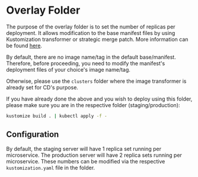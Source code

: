 # Overlay Folder

The purpose of the overlay folder is to set the number of replicas per deployment.
It allows modification to the base manifest files by using Kustomization transformer or strategic merge patch. More information can be found [here](https://kubernetes.io/docs/tasks/manage-kubernetes-objects/kustomization/).

By default, there are no image name/tag in the default base/manifest. Therefore, before proceeding, you need to modify the manifest's deployment files of your choice's image name/tag.

Otherwise, please use the `clusters` folder where the image transformer is already set for CD's purpose.

If you have already done the above and you wish to deploy using this folder, please make sure you are in the respective folder (staging/production):

```bash
kustomize build . | kubectl apply -f -
```

## Configuration

By default, the staging server will have 1 replica set running per microservice. The production server will have 2 replica sets running per microservice.
These numbers can be modified via the respective `kustomization.yaml` file in the folder.